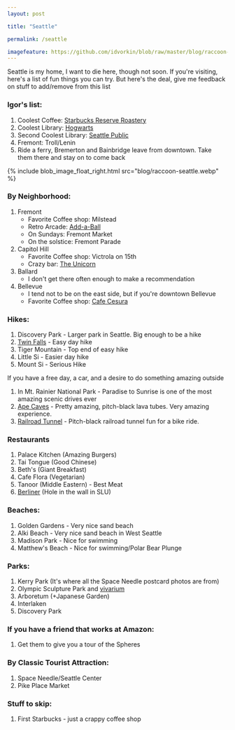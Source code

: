 ```yaml
---
layout: post

title: "Seattle"

permalink: /seattle

imagefeature: https://github.com/idvorkin/blob/raw/master/blog/raccoon-seattle.webp
---
```


Seattle is my home, I want to die here, though not soon. If you're visiting, here's a list of fun things you can try. But here's the deal, give me feedback on stuff to add/remove from this list

### Igor's list:

1. Coolest Coffee: [Starbucks Reserve Roastery](https://www.starbucksreserve.com/en-us/locations/seattle)
2. Coolest Library: [Hogwarts](https://www.lib.washington.edu/suzzallo)
3. Second Coolest Library: [Seattle Public](https://www.spl.org/hours-and-locations/central-library)
4. Fremont: Troll/Lenin
5. Ride a ferry, Bremerton and Bainbridge leave from downtown. Take them there and stay on to come back

{% include blob_image_float_right.html src="blog/raccoon-seattle.webp" %}

### By Neighborhood:

1. Fremont
   - Favorite Coffee shop: Milstead
   - Retro Arcade: [Add-a-Ball](https://add-a-ball.com/)
   - On Sundays: Fremont Market
   - On the solstice: Fremont Parade
1. Capitol Hill
   - Favorite Coffee shop: Victrola on 15th
   - Crazy bar: [The Unicorn](https://www.unicornseattle.com/)
1. Ballard
   - I don't get there often enough to make a recommendation
1. Bellevue
   - I tend not to be on the east side, but if you're downtown Bellevue
   - Favorite Coffee shop: [Cafe Cesura](https://www.cafecesura.com/)

### Hikes:

1. Discovery Park - Larger park in Seattle. Big enough to be a hike
2. [Twin Falls](https://www.wta.org/go-hiking/hikes/twin-falls-state-park) - Easy day hike
3. Tiger Mountain - Top end of easy hike
4. Little Si - Easier day hike
5. Mount Si - Serious Hike

If you have a free day, a car, and a desire to do something amazing outside

1. In Mt. Rainier National Park - Paradise to Sunrise is one of the most amazing scenic drives ever
1. [Ape Caves](https://www.wta.org/go-hiking/hikes/ape-cave) - Pretty amazing, pitch-black lava tubes. Very amazing experience.
1. [Railroad Tunnel](https://www.wta.org/go-hiking/hikes/iron-horse-tunnel) - Pitch-black railroad tunnel fun for a bike ride.

### Restaurants

1. Palace Kitchen (Amazing Burgers)
2. Tai Tongue (Good Chinese)
3. Beth's (Giant Breakfast)
4. Cafe Flora (Vegetarian)
5. Tanoor (Middle Eastern) - Best Meat
6. [Berliner](https://www.yelp.com/biz/the-berliner-d%C3%B6ner-kebab-seattle-4) (Hole in the wall in SLU)

### Beaches:

1. Golden Gardens - Very nice sand beach
1. Alki Beach - Very nice sand beach in West Seattle
1. Madison Park - Nice for swimming
1. Matthew's Beach - Nice for swimming/Polar Bear Plunge

### Parks:

1. Kerry Park (It's where all the Space Needle postcard photos are from)
1. Olympic Sculpture Park and [vivarium](https://art.seattleartmuseum.org/objects/32046/neukom-vivarium)
1. Arboretum (+Japanese Garden)
1. Interlaken
1. Discovery Park

### If you have a friend that works at Amazon:

1. Get them to give you a tour of the Spheres

### By Classic Tourist Attraction:

1. Space Needle/Seattle Center
1. Pike Place Market

### Stuff to skip:

1. First Starbucks - just a crappy coffee shop
